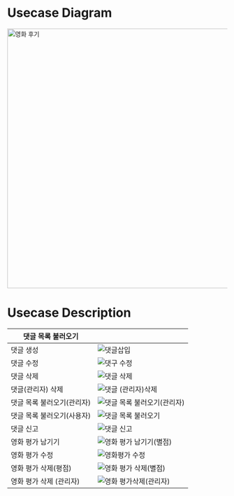 # Usecase Diagram
<img width="593" alt="영화 후기" src="https://github.com/minseo2000/db_project/assets/59526414/643bb132-a6db-4795-9268-16ca26c0fade">


# Usecase Description

| 댓글 목록 불러오기      |   |
|-----------------|---|
| 댓글 생성           |![댓글삽입](https://github.com/minseo2000/db_project/assets/59526414/faba0adb-2a82-46c1-981f-ce05efcc3b64)|
| 댓글 수정           |![댓구 수정](https://github.com/minseo2000/db_project/assets/59526414/b6455a61-09e8-437c-9729-4524f3781f40)|
| 댓글 삭제           |![댓글 삭제](https://github.com/minseo2000/db_project/assets/59526414/b8266888-8a70-4b2c-877c-a1dc2c220708)|
| 댓글(관리자) 삭제      |![댓글 (관리자)삭제](https://github.com/minseo2000/db_project/assets/59526414/21d069c9-2008-4435-b648-0268a9267732)|
| 댓글 목록 불러오기(관리자) |![댓글 목록 불러오기(관리자)](https://github.com/minseo2000/db_project/assets/59526414/798ba2d8-4b21-45ef-8f15-3a127cee88b4)|
| 댓글 목록 불러오기(사용자) |![댓글 목록 불러오기](https://github.com/minseo2000/db_project/assets/59526414/c7571fd6-3828-4afa-9dc6-09b3b3d3b1cd)|
| 댓글 신고           |![댓글 신고](https://github.com/minseo2000/db_project/assets/59526414/34cae9aa-8450-4410-ac63-630d9c5fc7a0)|
| 영화 평가 남기기       |![영화 평가 남기기(별점)](https://github.com/minseo2000/db_project/assets/59526414/c82de2d1-4d0e-4f67-a0ab-e3ff474c3259)|
| 영화 평가 수정        |![영화평가 수정](https://github.com/minseo2000/db_project/assets/59526414/31dbcaf9-c438-4f97-9adc-c8f3fc9a9388)|
| 영화 평가 삭제(평점)        |![영화 평가 삭제(별점)](https://github.com/minseo2000/db_project/assets/59526414/52a739b2-b0ed-433d-9e13-13fe0851ef3d)|
| 영화 평가 삭제 (관리자)       |![영화 평가삭제(관리자)](https://github.com/minseo2000/db_project/assets/59526414/69ed2beb-e93e-4561-a826-04bbc26e9fdf)|

